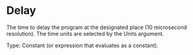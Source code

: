 # Delay

The time to delay the program at the designated place (10 microsecond resolution). The time units are selected by the Units argument.

Type: Constant (or expression that evaluates as a constant).
